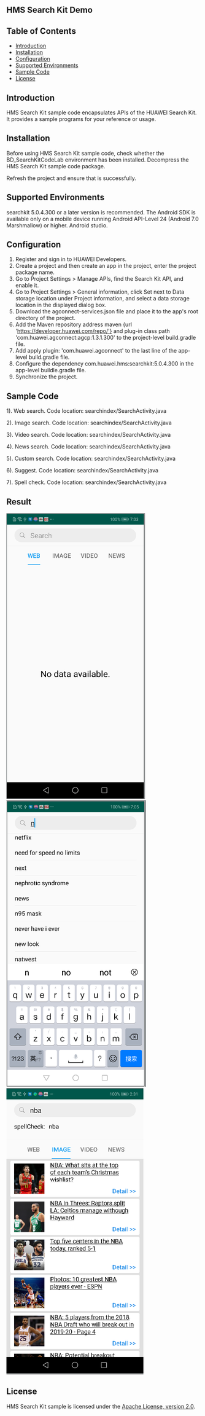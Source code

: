 ## HMS Search Kit Demo

## Table of Contents

 * [Introduction](#introduction)
 * [Installation](#installation)
 * [Configuration ](#configuration )
 * [Supported Environments](#supported-environments)
 * [Sample Code](#sample-code)
 * [License](#license)
 
 
## Introduction
HMS Search Kit sample code encapsulates APIs of the HUAWEI Search Kit. It provides a sample programs for your reference or usage.

## Installation
Before using HMS Search Kit sample code, check whether the BD_SearchKitCodeLab environment has been installed.
Decompress the HMS Search Kit sample code package.
    
Refresh the project and ensure that is successfully.
    
## Supported Environments
searchkit 5.0.4.300 or a later version is recommended.
The Android SDK is available only on a mobile device running Android API-Level 24 (Android 7.0 Marshmallow) or higher.
Android studio.
	
## Configuration	
1. Register and sign in to HUAWEI Developers.
2. Create a project and then create an app in the project, enter the project package name.
3. Go to Project Settings > Manage APIs, find the Search Kit API, and enable it.
4. Go to Project Settings > General information, click Set next to Data storage location under Project information, and select a data storage location in the displayed dialog box.
5. Download the agconnect-services.json file and place it to the app's root directory of the project.
6. Add the Maven repository address maven {url 'https://developer.huawei.com/repo/'} and plug-in class path 'com.huawei.agconnect:agcp:1.3.1.300' to the project-level build.gradle file.
7. Add apply plugin: 'com.huawei.agconnect' to the last line of the app-level build.gradle file.
8. Configure the dependency com.huawei.hms:searchkit:5.0.4.300 in the app-level buildle.gradle file.
9. Synchronize the project.
	
## Sample Code

1). Web search.
Code location: searchindex/SearchActivity.java
    
2). Image search.
Code location: searchindex/SearchActivity.java
    
3). Video search.
Code location: searchindex/SearchActivity.java
    
4). News search.
Code location: searchindex/SearchActivity.java
    
5). Custom search.
Code location: searchindex/SearchActivity.java
	
6). Suggest.
Code location: searchindex/SearchActivity.java
	
7). Spell check.
Code location: searchindex/SearchActivity.java


## Result
![](image/main.png)
![](image/suggest.png)
![](image/result.png)

##  License
HMS Search Kit sample is licensed under the [Apache License, version 2.0](http://www.apache.org/licenses/LICENSE-2.0).
